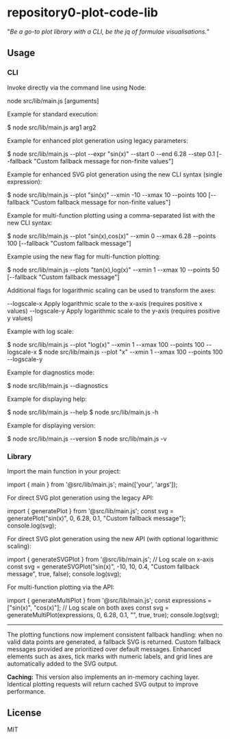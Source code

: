 # repository0-plot-code-lib

"_Be a go-to plot library with a CLI, be the jq of formulae visualisations._"

## Usage

### CLI

Invoke directly via the command line using Node:

  node src/lib/main.js [arguments]

Example for standard execution:

  $ node src/lib/main.js arg1 arg2

Example for enhanced plot generation using legacy parameters:

  $ node src/lib/main.js --plot --expr "sin(x)" --start 0 --end 6.28 --step 0.1 [--fallback "Custom fallback message for non-finite values"]

Example for enhanced SVG plot generation using the new CLI syntax (single expression):

  $ node src/lib/main.js --plot "sin(x)" --xmin -10 --xmax 10 --points 100 [--fallback "Custom fallback message for non-finite values"]

Example for multi-function plotting using a comma-separated list with the new CLI syntax:

  $ node src/lib/main.js --plot "sin(x),cos(x)" --xmin 0 --xmax 6.28 --points 100 [--fallback "Custom fallback message"]

Example using the new flag for multi-function plotting:

  $ node src/lib/main.js --plots "tan(x),log(x)" --xmin 1 --xmax 10 --points 50 [--fallback "Custom fallback message"]

Additional flags for logarithmic scaling can be used to transform the axes:

  --logscale-x        Apply logarithmic scale to the x-axis (requires positive x values)
  --logscale-y        Apply logarithmic scale to the y-axis (requires positive y values)

Example with log scale:

  $ node src/lib/main.js --plot "log(x)" --xmin 1 --xmax 100 --points 100 --logscale-x
  $ node src/lib/main.js --plot "x" --xmin 1 --xmax 100 --points 100 --logscale-y

Example for diagnostics mode:

  $ node src/lib/main.js --diagnostics

Example for displaying help:

  $ node src/lib/main.js --help
  $ node src/lib/main.js -h

Example for displaying version:

  $ node src/lib/main.js --version
  $ node src/lib/main.js -v

### Library

Import the main function in your project:

  import { main } from '@src/lib/main.js';
  main(['your', 'args']);

For direct SVG plot generation using the legacy API:

  import { generatePlot } from '@src/lib/main.js';
  const svg = generatePlot("sin(x)", 0, 6.28, 0.1, "Custom fallback message");
  console.log(svg);

For direct SVG plot generation using the new API (with optional logarithmic scaling):

  import { generateSVGPlot } from '@src/lib/main.js';
  // Log scale on x-axis
  const svg = generateSVGPlot("sin(x)", -10, 10, 0.4, "Custom fallback message", true, false);
  console.log(svg);

For multi-function plotting via the API:

  import { generateMultiPlot } from '@src/lib/main.js';
  const expressions = ["sin(x)", "cos(x)"];
  // Log scale on both axes
  const svg = generateMultiPlot(expressions, 0, 6.28, 0.1, "", true, true);
  console.log(svg);

---

The plotting functions now implement consistent fallback handling: when no valid data points are generated, a fallback SVG is returned. Custom fallback messages provided are prioritized over default messages. Enhanced elements such as axes, tick marks with numeric labels, and grid lines are automatically added to the SVG output.

**Caching:** This version also implements an in-memory caching layer. Identical plotting requests will return cached SVG output to improve performance.

## License

MIT
